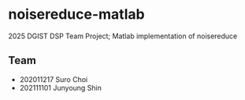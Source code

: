 # noisereduce-matlab
2025 DGIST DSP Team Project; Matlab implementation of noisereduce

## Team
* 202011217 Suro Choi
* 202111101 Junyoung Shin